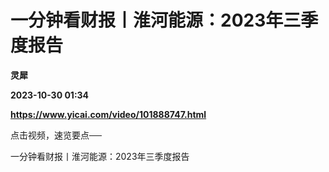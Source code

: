 # 一分钟看财报丨淮河能源：2023年三季度报告
**灵犀**

**2023-10-30 01:34**

**https://www.yicai.com/video/101888747.html**

点击视频，速览要点──

一分钟看财报丨淮河能源：2023年三季度报告